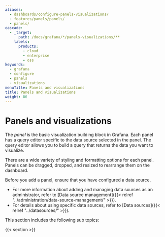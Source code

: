 ```yaml
---
aliases:
  - dashboards/configure-panels-visualizations/
  - features/panels/panels/
  - panels/
cascade:
  - _target:
      path: /docs/grafana/*/panels-visualizations/**
    labels:
      products:
        - cloud
        - enterprise
        - oss
keywords:
  - grafana
  - configure
  - panels
  - visualizations
menuTitle: Panels and visualizations
title: Panels and visualizations
weight: 80
---
```


# Panels and visualizations

The _panel_ is the basic visualization building block in Grafana.
Each panel has a query editor specific to the data source selected in the panel.
The query editor allows you to build a query that returns the data you want to visualize.

There are a wide variety of styling and formatting options for each panel.
Panels can be dragged, dropped, and resized to rearrange them on the dashboard.

Before you add a panel, ensure that you have configured a data source.

- For more information about adding and managing data sources as an administrator, refer to [Data source management]({{< relref "../administration/data-source-management/" >}}).
- For details about using specific data sources, refer to [Data sources]({{< relref "../datasources/" >}}).

This section includes the following sub topics:

{{< section >}}
